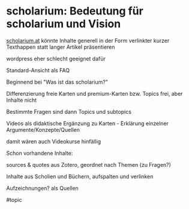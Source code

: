 # scholarium: Bedeutung für scholarium und Vision

[scholarium.at](http://scholarium.at) könnte Inhalte generell in der Form verlinkter kurzer Texthappen statt langer Artikel präsentieren

wordpress eher schlecht geeignet dafür

Standard-Ansicht als FAQ

Beginnend bei "Was ist das scholarium?"

Differenzierung freie Karten und premium-Karten bzw. Topics frei, aber Inhalte nicht

Bestimmte Fragen sind dann Topics und subtopics

Videos als didaktische Ergänzung zu Karten - Erklärung einzelner Argumente/Konzepte/Quellen

damit wären auch Videokurse hinfällig

Schon vorhandene Inhalte: 

sources & quotes aus Zotero, geordnet nach Themen (zu Fragen?)

Inhalte aus Scholien und Büchern, aufspalten und verlinken

Aufzeichnungen? als Quellen

#topic 